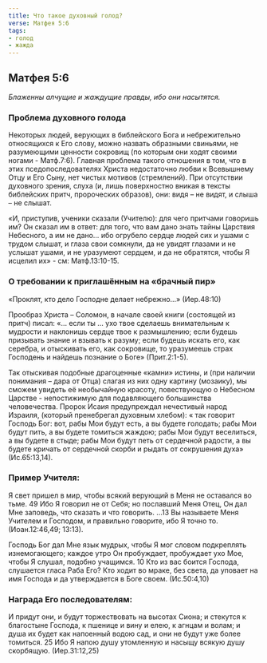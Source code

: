 ```yaml
---
title: Что такое духовный голод?
verse: Матфея 5:6  
tags: 
- голод
- жажда
---
```


## Матфея 5:6  

*Блаженны алчущие и жаждущие правды, ибо они насытятся.*

### Проблема духовного голода 

Некоторых людей, верующих в библейского Бога и небрежительно относящихся к Его слову, можно назвать образными свиньями, не разумеющими ценности сокровищ (по которым они ходят своими ногами - Матф.7:6). Главная проблема такого отношения в том, что в этих пседопоследователях Христа недостаточно любви к Всевышнему Отцу и Его Сыну, нет чистых мотивов (стремлений). При отсутствии духовного зрения, слуха (и, лишь поверхностно вникая в тексты библейских притч, пророческих образов), они: видя – не видят, и слыша – не слышат.

«И, приступив, ученики сказали (Учителю): для чего притчами говоришь им?  Он сказал им в ответ: для того, что вам дано знать тайны Царствия Небесного, а им не дано… ибо огрубело сердце людей сих и ушами с трудом слышат, и глаза свои сомкнули, да не увидят глазами и не услышат ушами, и не уразумеют сердцем, и да не обратятся, чтобы Я исцелил их» - см: Матф.13:10-15. 

### О требовании к приглашённым на «брачный пир»

«Проклят, кто дело Господне делает небрежно…» (Иер.48:10)

Прообраз Христа – Соломон, в начале своей книги (состоящей из притч) писал: 
«… если ты … ухо твое сделаешь внимательным к мудрости и наклонишь сердце твое к размышлению;  если будешь призывать знание и взывать к разуму;  если будешь искать его, как серебра, и отыскивать его, как сокровище, то уразумеешь страх Господень и найдешь познание о Боге» (Прит.2:1-5). 

Так отыскивая подобные драгоценные «камни» истины, и (при наличии понимания – дара от Отца) слагая из них одну картину (мозаику), мы сможем увидеть её необычайную красоту, повествующую о Небесном Царстве - непостижимую для подавляющего большинства человечества. Пророк Исаия предупреждал нечестивый народ Израиля, (который пренебрегал духовным хлебом): « так говорит Господь Бог: вот, рабы Мои будут есть, а вы будете голодать; рабы Мои будут пить, а вы будете томиться жаждою;  рабы Мои будут веселиться, а вы будете в стыде; рабы Мои будут петь от сердечной радости, а вы будете кричать от сердечной скорби и рыдать от сокрушения духа» (Ис.65:13,14). 

### Пример Учителя:

Я свет пришел в мир, чтобы всякий верующий в Меня не оставался во тьме. 49 Ибо Я говорил не от Себя; но пославший Меня Отец, Он дал Мне заповедь, что сказать и что говорить. …13 Вы называете Меня Учителем и Господом, и правильно говорите, ибо Я точно то. (Иоан.12:46,49; 13:13). 

Господь Бог дал Мне язык мудрых, чтобы Я мог словом подкреплять изнемогающего; каждое утро Он пробуждает, пробуждает ухо Мое, чтобы Я слушал, подобно учащимся. 10 Кто из вас боится Господа, слушается гласа Раба Его? Кто ходит во мраке, без света, да уповает на имя Господа и да утверждается в Боге своем. (Ис.50:4,10) 

### Награда Его последователям:

И придут они, и будут торжествовать на высотах Сиона; и стекутся к благостыне Господа, к пшенице и вину и елею, к агнцам и волам; и душа их будет как напоенный водою сад, и они не будут уже более томиться. 25 Ибо Я напою душу утомленную и насыщу всякую душу скорбящую. (Иер.31:12,25)